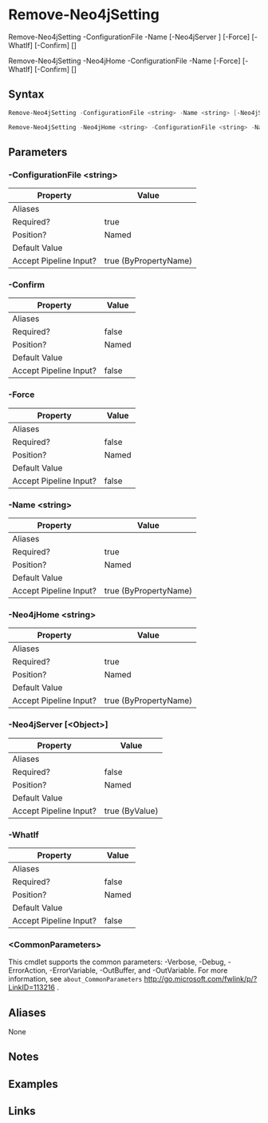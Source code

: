 # Remove-Neo4jSetting


Remove-Neo4jSetting -ConfigurationFile <string> -Name <string> [-Neo4jServer <Object>] [-Force] [-WhatIf] [-Confirm] [<CommonParameters>]

Remove-Neo4jSetting -Neo4jHome <string> -ConfigurationFile <string> -Name <string> [-Force] [-WhatIf] [-Confirm] [<CommonParameters>]



## Syntax

```powershell
Remove-Neo4jSetting -ConfigurationFile <string> -Name <string> [-Neo4jServer <Object>] [-Force] [-WhatIf] [-Confirm] [<CommonParameters>]
```

```powershell
Remove-Neo4jSetting -Neo4jHome <string> -ConfigurationFile <string> -Name <string> [-Force] [-WhatIf] [-Confirm] [<CommonParameters>]
```


## Parameters

###  -ConfigurationFile \<string\>

Property               | Value
---------------------- | ---------------------
Aliases                | 
Required?              | true
Position?              | Named
Default Value          | 
Accept Pipeline Input? | true (ByPropertyName)

 
###  -Confirm

Property               | Value
---------------------- | -----
Aliases                | 
Required?              | false
Position?              | Named
Default Value          | 
Accept Pipeline Input? | false

 
###  -Force

Property               | Value
---------------------- | -----
Aliases                | 
Required?              | false
Position?              | Named
Default Value          | 
Accept Pipeline Input? | false

 
###  -Name \<string\>

Property               | Value
---------------------- | ---------------------
Aliases                | 
Required?              | true
Position?              | Named
Default Value          | 
Accept Pipeline Input? | true (ByPropertyName)

 
###  -Neo4jHome \<string\>

Property               | Value
---------------------- | ---------------------
Aliases                | 
Required?              | true
Position?              | Named
Default Value          | 
Accept Pipeline Input? | true (ByPropertyName)

 
###  -Neo4jServer [\<Object\>]

Property               | Value
---------------------- | --------------
Aliases                | 
Required?              | false
Position?              | Named
Default Value          | 
Accept Pipeline Input? | true (ByValue)

 
###  -WhatIf

Property               | Value
---------------------- | -----
Aliases                | 
Required?              | false
Position?              | Named
Default Value          | 
Accept Pipeline Input? | false

 
### \<CommonParameters\>

This cmdlet supports the common parameters: -Verbose, -Debug, -ErrorAction, -ErrorVariable, -OutBuffer, and -OutVariable. For more information, see `about_CommonParameters` http://go.microsoft.com/fwlink/p/?LinkID=113216 .

## Aliases

None


## Notes


## Examples


## Links



